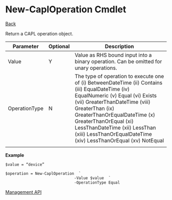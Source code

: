 ﻿
New-CaplOperation Cmdlet
===
[Back](MgmtApi.md)

Return a CAPL operation object.

| **Parameter** | **Optional** | **Description**                                                                                                                                                                                                                                                                                                                                   |
|---------------|--------------|---------------------------------------------------------------------------------------------------------------------------------------------------------------------------------------------------------------------------------------------------------------------------------------------------------------------------------------------------|
| Value         | Y            | Value as RHS bound input into a binary operation. Can be omitted for unary operations.                                                                                                                                                                                                                                                            |
| OperationType | N            | The type of operation to execute one of (i) BetweenDateTime (ii) Contains (iii) EqualDateTime (iv) EqualNumeric (v) Equal (vi) Exists (vii) GreaterThanDateTime (viii) GreaterThan (ix) GreaterThanOrEqualDateTime (x) GreaterThanOrEqual (xi) LessThanDateTime (xii) LessThan (xiii) LessThanOrEqualDateTime (xiv) LessThanOrEqual (xv) NotEqual |
|               |              |                                                                                                                                                                                                                                                                                                                                                                                                                                                                                                                                                                                                                                                                                             |

**Example**
```
$value = “device”

$operation = New-CaplOperation  `
                              -Value $value  `
                              -OperationType Equal
```
[Management API](MgmtApi.md)
